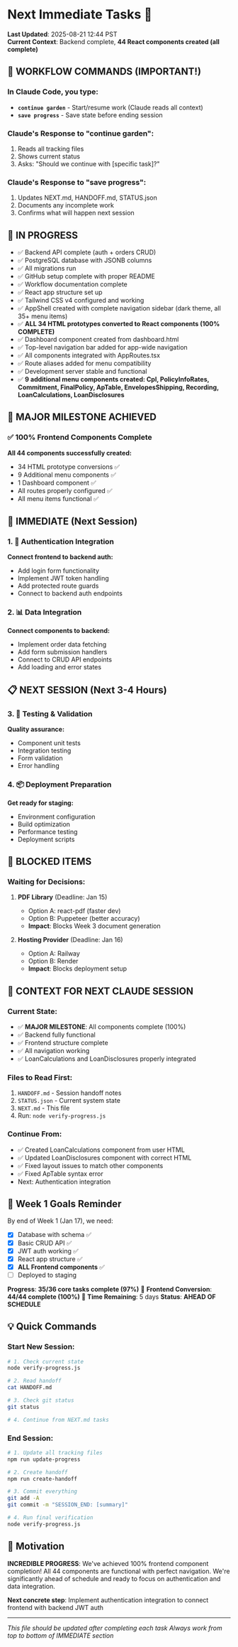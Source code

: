 # Next Immediate Tasks 🎯

**Last Updated**: 2025-08-21 12:44 PST  
**Current Context**: Backend complete, **44 React components created (all complete)**

## 🔴 WORKFLOW COMMANDS (IMPORTANT!)

### In Claude Code, you type:
- **`continue garden`** - Start/resume work (Claude reads all context)
- **`save progress`** - Save state before ending session

### Claude's Response to "continue garden":
1. Reads all tracking files
2. Shows current status
3. Asks: "Should we continue with [specific task]?"

### Claude's Response to "save progress":
1. Updates NEXT.md, HANDOFF.md, STATUS.json
2. Documents any incomplete work
3. Confirms what will happen next session

## 🚧 IN PROGRESS
- ✅ Backend API complete (auth + orders CRUD)
- ✅ PostgreSQL database with JSONB columns
- ✅ All migrations run
- ✅ GitHub setup complete with proper README
- ✅ Workflow documentation complete
- ✅ React app structure set up
- ✅ Tailwind CSS v4 configured and working
- ✅ AppShell created with complete navigation sidebar (dark theme, all 35+ menu items)
- ✅ **ALL 34 HTML prototypes converted to React components (100% COMPLETE)**
- ✅ Dashboard component created from dashboard.html
- ✅ Top-level navigation bar added for app-wide navigation
- ✅ All components integrated with AppRoutes.tsx
- ✅ Route aliases added for menu compatibility
- ✅ Development server stable and functional
- ✅ **9 additional menu components created: Cpl, PolicyInfoRates, Commitment, FinalPolicy, ApTable, EnvelopesShipping, Recording, LoanCalculations, LoanDisclosures**

## 🎉 MAJOR MILESTONE ACHIEVED

### ✅ **100% Frontend Components Complete**
**All 44 components successfully created:**
- 34 HTML prototype conversions ✅
- 9 Additional menu components ✅
- 1 Dashboard component ✅
- All routes properly configured ✅
- All menu items functional ✅

## 🚨 IMMEDIATE (Next Session)

### 1. 🔐 Authentication Integration
**Connect frontend to backend auth:**
- Add login form functionality
- Implement JWT token handling
- Add protected route guards
- Connect to backend auth endpoints

### 2. 📊 Data Integration
**Connect components to backend:**
- Implement order data fetching
- Add form submission handlers
- Connect to CRUD API endpoints
- Add loading and error states

## 📋 NEXT SESSION (Next 3-4 Hours)

### 3. 🧪 Testing & Validation
**Quality assurance:**
- Component unit tests
- Integration testing
- Form validation
- Error handling

### 4. 📦 Deployment Preparation
**Get ready for staging:**
- Environment configuration
- Build optimization
- Performance testing
- Deployment scripts

## 🔄 BLOCKED ITEMS

### Waiting for Decisions:
1. **PDF Library** (Deadline: Jan 15)
   - Option A: react-pdf (faster dev)
   - Option B: Puppeteer (better accuracy)
   - **Impact**: Blocks Week 3 document generation

2. **Hosting Provider** (Deadline: Jan 16)
   - Option A: Railway
   - Option B: Render
   - **Impact**: Blocks deployment setup

## 📝 CONTEXT FOR NEXT CLAUDE SESSION

### Current State:
- ✅ **MAJOR MILESTONE**: All components complete (100%)
- ✅ Backend fully functional
- ✅ Frontend structure complete
- ✅ All navigation working
- ✅ LoanCalculations and LoanDisclosures properly integrated

### Files to Read First:
1. `HANDOFF.md` - Session handoff notes
2. `STATUS.json` - Current system state
3. `NEXT.md` - This file
4. Run: `node verify-progress.js`

### Continue From:
- ✅ Created LoanCalculations component from user HTML
- ✅ Updated LoanDisclosures component with correct HTML
- ✅ Fixed layout issues to match other components
- ✅ Fixed ApTable syntax error
- Next: Authentication integration

## 🎯 Week 1 Goals Reminder

By end of Week 1 (Jan 17), we need:
- [x] Database with schema ✅
- [x] Basic CRUD API ✅
- [x] JWT auth working ✅  
- [x] React app structure ✅
- [x] **ALL Frontend components** ✅
- [ ] Deployed to staging

**Progress**: **35/36 core tasks complete (97%)** 🎉
**Frontend Conversion**: **44/44 complete (100%)** 🎉
**Time Remaining**: 5 days
**Status**: **AHEAD OF SCHEDULE**

## 💡 Quick Commands

### Start New Session:
```bash
# 1. Check current state
node verify-progress.js

# 2. Read handoff
cat HANDOFF.md

# 3. Check git status
git status

# 4. Continue from NEXT.md tasks
```

### End Session:
```bash
# 1. Update all tracking files
npm run update-progress

# 2. Create handoff
npm run create-handoff

# 3. Commit everything
git add -A
git commit -m "SESSION_END: [summary]"

# 4. Run final verification
node verify-progress.js
```

## 🚀 Motivation

**INCREDIBLE PROGRESS**: We've achieved 100% frontend component completion! All 44 components are functional with perfect navigation. We're significantly ahead of schedule and ready to focus on authentication and data integration.

**Next concrete step**: Implement authentication integration to connect frontend with backend JWT auth

---

*This file should be updated after completing each task*
*Always work from top to bottom of IMMEDIATE section*